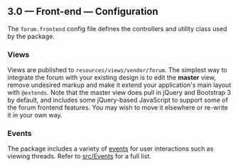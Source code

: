 ## 3.0 — Front-end — Configuration

The `forum.frontend` config file defines the controllers and utility class used by the package.

### Views

Views are published to `resources/views/vendor/forum`. The simplest way to integrate the forum with your existing design is to edit the **master** view, remove undesired markup and make it extend your application's main layout with `@extends`. Note that the master view does pull in jQuery and Bootstrap 3 by default, and includes some jQuery-based JavaScript to support some of the forum frontend features. You may wish to move it elsewhere or re-write it in your own way.

### Events

The package includes a variety of [events](http://laravel.com/docs/5.1/events) for user interactions such as viewing threads. Refer to [src/Events](https://github.com/Riari/laravel-forum-frontend/tree/master/src/Events) for a full list.

